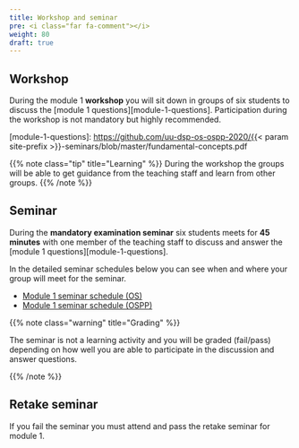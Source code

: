 ```yaml
---
title: Workshop and seminar
pre: <i class="far fa-comment"></i>
weight: 80
draft: true
---
```


## Workshop

During the module 1 **workshop** you will sit down in groups of
six students to discuss the [module 1 questions][module-1-questions]. Participation during the workshop is not
mandatory but highly recommended.

[module-1-questions]: https://github.com/uu-dsp-os-ospp-2020/{{< param site-prefix >}}-seminars/blob/master/fundamental-concepts.pdf

{{% note class="tip" title="Learning" %}}
During the workshop the groups will be able to get guidance from the teaching staff and learn from other groups.
{{% /note %}}

## Seminar

During the **mandatory examination seminar** six students meets for **45 minutes**
with one member of the teaching staff to discuss and answer the [module 1 questions][module-1-questions].


In the detailed seminar schedules below you can see when and where your group will
meet for the seminar.

- [Module 1 seminar schedule (OS)][OS-schedule]
- [Module 1 seminar schedule (OSPP)][OSPP-schedule]

[OS-schedule]: https://docs.google.com/spreadsheets/d/11inaL-PKpZ4RKEiALNsT3WJPmC8SqouktegVWA4p7QM/edit#gid=0

[OSPP-schedule]: https://docs.google.com/spreadsheets/d/10sy1MpYQUk2TjcyWpJt_TruIp81hu0Y34bgGNHq3H0I/edit#gid=0

{{% note class="warning" title="Grading" %}} 

The seminar is not a learning activity and
you will be graded (fail/pass) depending on how well you are able to participate
in the discussion and answer questions.

{{% /note %}}

## Retake seminar

If you fail the seminar you must attend and pass the retake seminar for module 1. 
